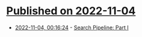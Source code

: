 # [Published on 2022-11-04](index.md)

* [2022-11-04, 00:16:24](https://news.ycombinator.com/item?id=33459918) - [Search Pipeline: Part I](https://canvatechblog.com/search-pipeline-part-i-faa6c543aef1)
